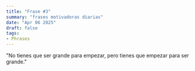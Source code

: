 ```yaml
---
title: "Frase #3"
summary: "frases motivadoras diarias"
date: "Apr 06 2025"
draft: false
tags:
- Phrases
---
```


"No tienes que ser grande para empezar, pero tienes que empezar para ser grande."

